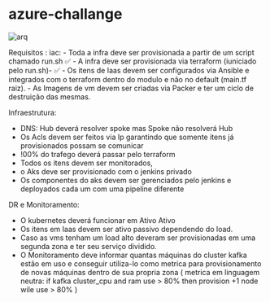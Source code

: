 # azure-challange

![arq](./img/arq.jpg)


Requisitos :
  iac:
    -  Toda a infra deve ser provisionada a partir de um script chamado run.sh ✅
    -  A infra deve ser provisionada via terraform (iuniciado pelo run.sh)- ✅
    - Os itens de Iaas devem ser configurados via Ansible e integrados com o terraform dentro do modulo e não no default (main.tf raiz).
    -  As Imagens de vm devem ser criadas via Packer e ter um ciclo de destruição das mesmas.

Infraestrutura: 
   - DNS: Hub deverá resolver spoke mas Spoke não resolverá Hub
   - Os Acls devem ser feitos via Ip garantindo que somente itens já provisionados possam se comunicar
   - !00% do trafego deverá passar pelo terraform
   - Todos os itens devem ser monitorados,
   - o Aks deve ser provisionado com o jenkins privado
   - Os componentes do aks devem ser gerenciados pelo jenkins e deployados cada um com uma pipeline diferente


DR e Monitoramento:
   - O kubernetes deverá funcionar em Ativo Ativo 
   - Os itens em Iaas devem ser ativo passivo dependendo do load.
   - Caso as vms tenham um load alto deveram ser provisionadas em uma segunda zona e ter seu serviço dividido.
   - O Monitoramento deve informar quantas máquinas do cluster kafka estão em uso e conseguir utiliza-lo como metrica para provisionamento de novas máquinas dentro de sua propria zona 
      ( metrica em linguagem neutra: 
           if kafka cluster_cpu and ram use > 80% then provision +1 node wile use > 80% )